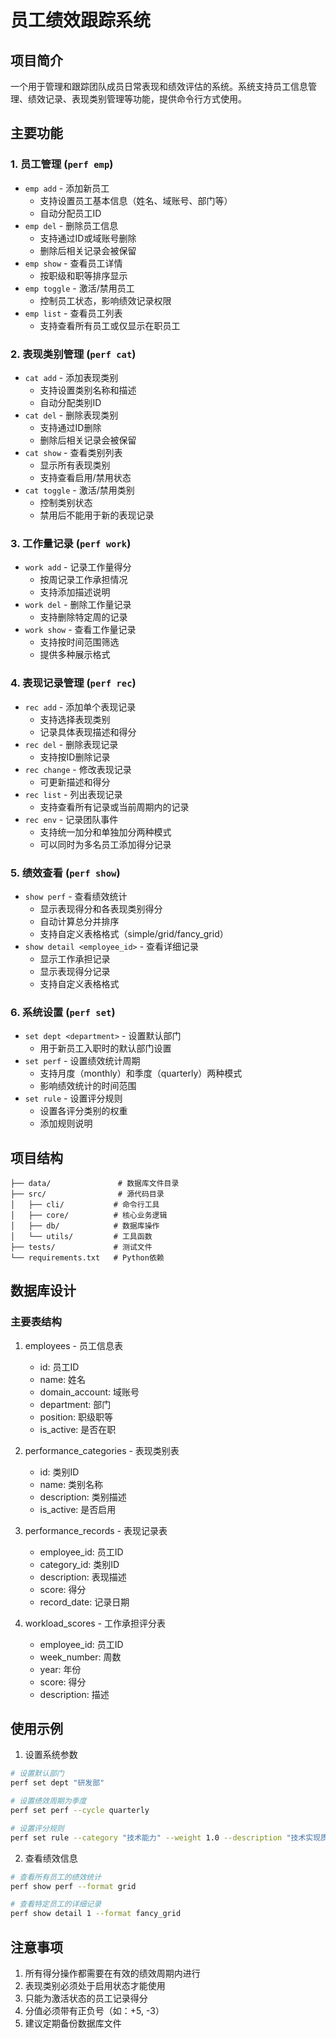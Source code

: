 # 员工绩效跟踪系统

## 项目简介

一个用于管理和跟踪团队成员日常表现和绩效评估的系统。系统支持员工信息管理、绩效记录、表现类别管理等功能，提供命令行方式使用。

## 主要功能

### 1. 员工管理 (`perf emp`)

- `emp add` - 添加新员工
  - 支持设置员工基本信息（姓名、域账号、部门等）
  - 自动分配员工ID
- `emp del` - 删除员工信息
  - 支持通过ID或域账号删除
  - 删除后相关记录会被保留
- `emp show` - 查看员工详情
  - 按职级和职等排序显示
- `emp toggle` - 激活/禁用员工
  - 控制员工状态，影响绩效记录权限
- `emp list` - 查看员工列表
  - 支持查看所有员工或仅显示在职员工

### 2. 表现类别管理 (`perf cat`)

- `cat add` - 添加表现类别
  - 支持设置类别名称和描述
  - 自动分配类别ID
- `cat del` - 删除表现类别
  - 支持通过ID删除
  - 删除后相关记录会被保留
- `cat show` - 查看类别列表
  - 显示所有表现类别
  - 支持查看启用/禁用状态
- `cat toggle` - 激活/禁用类别
  - 控制类别状态
  - 禁用后不能用于新的表现记录

### 3. 工作量记录 (`perf work`)

- `work add` - 记录工作量得分
  - 按周记录工作承担情况
  - 支持添加描述说明
- `work del` - 删除工作量记录
  - 支持删除特定周的记录
- `work show` - 查看工作量记录
  - 支持按时间范围筛选
  - 提供多种展示格式

### 4. 表现记录管理 (`perf rec`)

- `rec add` - 添加单个表现记录
  - 支持选择表现类别
  - 记录具体表现描述和得分
- `rec del` - 删除表现记录
  - 支持按ID删除记录
- `rec change` - 修改表现记录
  - 可更新描述和得分
- `rec list` - 列出表现记录
  - 支持查看所有记录或当前周期内的记录
- `rec env` - 记录团队事件
  - 支持统一加分和单独加分两种模式
  - 可以同时为多名员工添加得分记录

### 5. 绩效查看 (`perf show`)

- `show perf` - 查看绩效统计
  - 显示表现得分和各表现类别得分
  - 自动计算总分并排序
  - 支持自定义表格格式（simple/grid/fancy_grid）
- `show detail <employee_id>` - 查看详细记录
  - 显示工作承担记录
  - 显示表现得分记录
  - 支持自定义表格格式

### 6. 系统设置 (`perf set`)

- `set dept <department>` - 设置默认部门
  - 用于新员工入职时的默认部门设置
- `set perf` - 设置绩效统计周期
  - 支持月度（monthly）和季度（quarterly）两种模式
  - 影响绩效统计的时间范围
- `set rule` - 设置评分规则
  - 设置各评分类别的权重
  - 添加规则说明

## 项目结构

```
├── data/               # 数据库文件目录
├── src/                # 源代码目录
│   ├── cli/           # 命令行工具
│   ├── core/          # 核心业务逻辑
│   ├── db/            # 数据库操作
│   └── utils/         # 工具函数
├── tests/             # 测试文件
└── requirements.txt   # Python依赖
```

## 数据库设计

### 主要表结构

1. employees - 员工信息表
   - id: 员工ID
   - name: 姓名
   - domain_account: 域账号
   - department: 部门
   - position: 职级职等
   - is_active: 是否在职

2. performance_categories - 表现类别表
   - id: 类别ID
   - name: 类别名称
   - description: 类别描述
   - is_active: 是否启用

3. performance_records - 表现记录表
   - employee_id: 员工ID
   - category_id: 类别ID
   - description: 表现描述
   - score: 得分
   - record_date: 记录日期

4. workload_scores - 工作承担评分表
   - employee_id: 员工ID
   - week_number: 周数
   - year: 年份
   - score: 得分
   - description: 描述

## 使用示例

1. 设置系统参数
```bash
# 设置默认部门
perf set dept "研发部"

# 设置绩效周期为季度
perf set perf --cycle quarterly

# 设置评分规则
perf set rule --category "技术能力" --weight 1.0 --description "技术实现质量与效率"
```

2. 查看绩效信息
```bash
# 查看所有员工的绩效统计
perf show perf --format grid

# 查看特定员工的详细记录
perf show detail 1 --format fancy_grid
```

## 注意事项

1. 所有得分操作都需要在有效的绩效周期内进行
2. 表现类别必须处于启用状态才能使用
3. 只能为激活状态的员工记录得分
4. 分值必须带有正负号（如：+5, -3）
5. 建议定期备份数据库文件